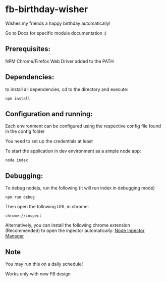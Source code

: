 # fb-birthday-wisher
Wishes my friends a happy birthday automatically!

Go to Docs for specific module documentation :)

## Prerequisites:
NPM
Chrome/Firefox Web Driver added to the PATH

## Dependencies:
to install all dependencies, cd to the directory and execute:
```
npm install
```

## Configuration and running:
Each environment can be configured using the respective config file found in the config folder

You need to set up the credentials at least

To start the application in dev environment as a simple node app:
```
node index
```

## Debugging:
To debug nodejs, run the following (it will run index in debugging mode)
```
npm run debug
```
Then open the following URL in chrome:
```
chrome://inspect
```

Alternatively, you can install the following chrome extension (Recommended) to open the inpector automatically:
[Node Inpector Manager](https://chrome.google.com/webstore/detail/nodejs-v8-inspector-manag/gnhhdgbaldcilmgcpfddgdbkhjohddkj)

## Note

You may run this on a daily schedule!

Works only with new FB design